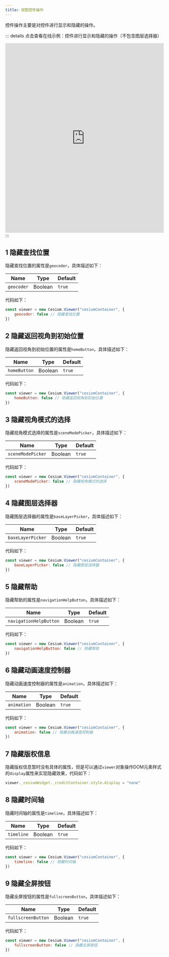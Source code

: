 ```yaml
---
title: 视图控件操作
---
```


控件操作主要是对控件进行显示和隐藏的操作。

::: details 点击查看在线示例：控件进行显示和隐藏的操作（不包含图层选择器）
<br/>

 <iframe  
 height=600 
 width=100% 
 src="https://syzdev.cn/cesium-docs-demo/interface/controlOperation.html"  
 frameborder=0 >
 </iframe>
:::

## 1 隐藏查找位置

隐藏查找位置的属性是`geocoder`，具体描述如下：

| Name       | Type    | Default |
| ---------- | ------- | ------- |
| `geocoder` | Boolean | `true`  |

代码如下：

```javascript
const viewer = new Cesium.Viewer("cesiumContainer", {
	geocoder: false // 隐藏查找位置
})
```

## 2 隐藏返回视角到初始位置

隐藏返回视角到初始位置的属性是`homeButton`，具体描述如下：

| Name         | Type    | Default |
| ------------ | ------- | ------- |
| `homeButton` | Boolean | `true`  |

代码如下：

```javascript
const viewer = new Cesium.Viewer("cesiumContainer", {
    homeButton: false // 隐藏返回视角到初始位置
})
```

## 3 隐藏视角模式的选择

隐藏视角模式选择的属性是`sceneModePicker`，具体描述如下：

| Name              | Type    | Default |
| ----------------- | ------- | ------- |
| `sceneModePicker` | Boolean | `true`  |

代码如下：

```javascript
const viewer = new Cesium.Viewer("cesiumContainer", {
	sceneModePicker: false // 隐藏视角模式的选择
})
```

## 4 隐藏图层选择器

隐藏图层选择器的属性是`baseLayerPicker`，具体描述如下：

| Name              | Type    | Default |
| ----------------- | ------- | ------- |
| `baseLayerPicker` | Boolean | `true`  |

代码如下：

```javascript
const viewer = new Cesium.Viewer("cesiumContainer", {
	baseLayerPicker: false // 隐藏图层选择器
})
```

## 5 隐藏帮助

隐藏帮助的属性是`navigationHelpButton`，具体描述如下：

| Name                       | Type    | Default |
| -------------------------- | ------- | ------- |
| `navigationHelpButton` | Boolean | `true`  |

代码如下：

```javascript
const viewer = new Cesium.Viewer("cesiumContainer", {
	navigationHelpButton: false // 隐藏帮助
})
```

## 6 隐藏动画速度控制器

隐藏动画速度控制器的属性是`animation`，具体描述如下：

| Name        | Type    | Default |
| ----------- | ------- | ------- |
| `animation` | Boolean | `true`  |

代码如下：

```javascript
const viewer = new Cesium.Viewer("cesiumContainer", {
	animation: false // 隐藏动画速度控制器
})
```

## 7 隐藏版权信息

隐藏版权信息暂时没有具体的属性，但是可以通过`viewer`对象操作DOM元素样式的`display`属性来实现隐藏效果，代码如下：

```javascript
viewer._cesiumWidget._creditContainer.style.display = "none"
```

## 8 隐藏时间轴

隐藏时间轴的属性是`timeline`，具体描述如下：

| Name       | Type    | Default |
| ---------- | ------- | ------- |
| `timeline` | Boolean | `true`  |

代码如下：

```javascript
const viewer = new Cesium.Viewer("cesiumContainer", {
	timeline: false // 隐藏时间轴
})
```

## 9 隐藏全屏按钮

隐藏全屏按钮的属性是`fullscreenButton`，具体描述如下：

| Name               | Type    | Default |
| ------------------ | ------- | ------- |
| `fullscreenButton` | Boolean | `true`  |

代码如下：

```javascript
const viewer = new Cesium.Viewer("cesiumContainer", {
	fullscreenButton: false // 隐藏全屏按钮
})
```